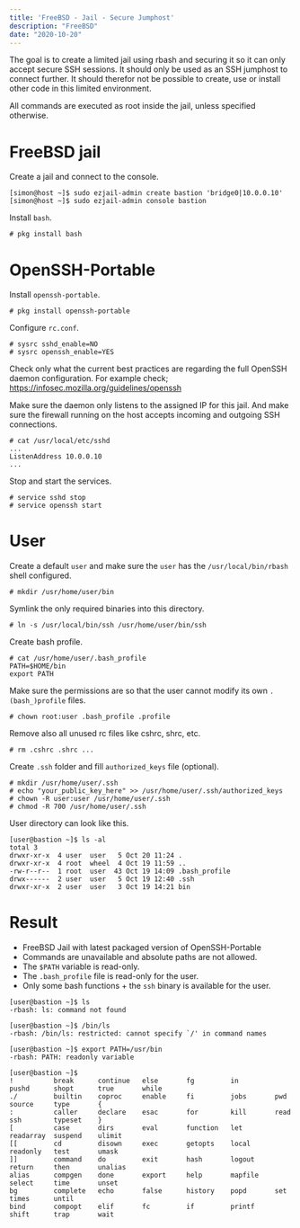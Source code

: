 ```yaml
---
title: 'FreeBSD - Jail - Secure Jumphost'
description: "FreeBSD"
date: "2020-10-20"
---
```


The goal is to create a limited jail using rbash and securing it so it can only accept secure SSH sessions. It should only be used as an SSH jumphost to connect further. It should therefor not be possible to create, use or install other code in this limited environment.

All commands are executed as root inside the jail, unless specified otherwise.

# FreeBSD jail
Create a jail and connect to the console.
```
[simon@host ~]$ sudo ezjail-admin create bastion 'bridge0|10.0.0.10'
[simon@host ~]$ sudo ezjail-admin console bastion
```
Install `bash`.
```
# pkg install bash
```

# OpenSSH-Portable
Install `openssh-portable`.
```
# pkg install openssh-portable
```
Configure `rc.conf`.
```
# sysrc sshd_enable=NO
# sysrc openssh_enable=YES
```

Check only what the current best practices are regarding the full OpenSSH daemon configuration.
For example check; https://infosec.mozilla.org/guidelines/openssh

Make sure the daemon only listens to the assigned IP for this jail. And make sure the firewall running on the host accepts incoming and outgoing SSH connections.

```
# cat /usr/local/etc/sshd
...
ListenAddress 10.0.0.10
...
```

Stop and start the services.
```
# service sshd stop
# service openssh start
```


# User
Create a default `user` and make sure the `user` has the `/usr/local/bin/rbash` shell configured.
```
# mkdir /usr/home/user/bin
```
Symlink the only required binaries into this directory.
```
# ln -s /usr/local/bin/ssh /usr/home/user/bin/ssh
```
Create bash profile.
```
# cat /usr/home/user/.bash_profile
PATH=$HOME/bin
export PATH
```

Make sure the permissions are so that the user cannot modify its own `.(bash_)profile` files.
```
# chown root:user .bash_profile .profile
```

Remove also all unused <shell>rc files like cshrc, shrc, etc.
```
# rm .cshrc .shrc ...
```

Create `.ssh` folder and fill `authorized_keys` file (optional).
```
# mkdir /usr/home/user/.ssh
# echo "your_public_key_here" >> /usr/home/user/.ssh/authorized_keys
# chown -R user:user /usr/home/user/.ssh
# chmod -R 700 /usr/home/user/.ssh
```

User directory can look like this.
```
[user@bastion ~]$ ls -al
total 3
drwxr-xr-x  4 user  user   5 Oct 20 11:24 .
drwxr-xr-x  4 root  wheel  4 Oct 19 11:59 ..
-rw-r--r--  1 root  user  43 Oct 19 14:09 .bash_profile
drwx------  2 user  user   5 Oct 19 12:40 .ssh
drwxr-xr-x  2 user  user   3 Oct 19 14:21 bin
```

# Result
 - FreeBSD Jail with latest packaged version of OpenSSH-Portable
 - Commands are unavailable and absolute paths are not allowed.
 - The `$PATH` variable is read-only.
 - The `.bash_profile` file is read-only for the user.
 - Only some bash functions + the `ssh` binary is available for the user.

```
[user@bastion ~]$ ls
-rbash: ls: command not found

[user@bastion ~]$ /bin/ls  
-rbash: /bin/ls: restricted: cannot specify `/' in command names

[user@bastion ~]$ export PATH=/usr/bin
-rbash: PATH: readonly variable

[user@bastion ~]$
!          break      continue   else       fg         in         pushd      shopt      true       while
./         builtin    coproc     enable     fi         jobs       pwd        source     type       {
:          caller     declare    esac       for        kill       read       ssh        typeset    }
[          case       dirs       eval       function   let        readarray  suspend    ulimit     
[[         cd         disown     exec       getopts    local      readonly   test       umask      
]]         command    do         exit       hash       logout     return     then       unalias    
alias      compgen    done       export     help       mapfile    select     time       unset      
bg         complete   echo       false      history    popd       set        times      until      
bind       compopt    elif       fc         if         printf     shift      trap       wait
```
